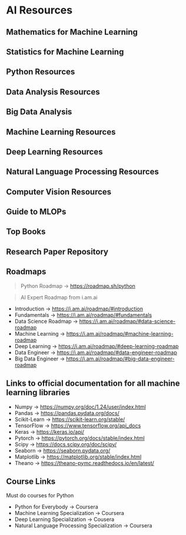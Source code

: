 # AI Resources

## Mathematics for Machine Learning
## Statistics for Machine Learning
## Python Resources
## Data Analysis Resources
## Big Data Analysis
## Machine Learning Resources
## Deep Learning Resources
## Natural Language Processing Resources
## Computer Vision Resources
## Guide to MLOPs
## Top Books 
## Research Paper Repository
## Roadmaps
> Python Roadmap -> https://roadmap.sh/python

> AI Expert Roadmap from i.am.ai
- Introduction -> https://i.am.ai/roadmap/#introduction
- Fundamentals -> https://i.am.ai/roadmap/#fundamentals
- Data Science Roadmap -> https://i.am.ai/roadmap/#data-science-roadmap
- Machine Learning -> https://i.am.ai/roadmap/#machine-learning-roadmap
- Deep Learning -> https://i.am.ai/roadmap/#deep-learning-roadmap
- Data Engineer -> https://i.am.ai/roadmap/#data-engineer-roadmap
- Big Data Engineer -> https://i.am.ai/roadmap/#big-data-engineer-roadmap
 

## Links to official documentation for all machine learning libraries
- Numpy -> https://numpy.org/doc/1.24/user/index.html
- Pandas -> https://pandas.pydata.org/docs/
- Scikit-Learn -> https://scikit-learn.org/stable/
- TensorFlow -> https://www.tensorflow.org/api_docs
- Keras -> https://keras.io/api/
- Pytorch -> https://pytorch.org/docs/stable/index.html
- Scipy -> https://docs.scipy.org/doc/scipy/
- Seaborn -> https://seaborn.pydata.org/
- Matplotlib -> https://matplotlib.org/stable/index.html
- Theano -> https://theano-pymc.readthedocs.io/en/latest/

## Course Links
Must do courses for Python
- Python for Everybody -> Coursera
- Machine Learning Specialization -> Coursera
- Deep Learning Specialization -> Cousera
- Natural Language Processing Specialization -> Coursera
